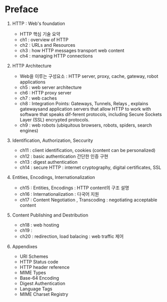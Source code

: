 # Preface

1. HTTP : Web's foundation
    - HTTP 핵심 기술 요약
    - ch1 : overview of HTTP
    - ch2 : URLs and Resources
    - ch3 : how HTTP messages transport web content
    - ch4 : managing HTTP connections

2. HTTP Architecture
    - Web을 이루는 구성요소 :  HTTP server, proxy, cache, gateway, robot applications
    - ch5 : web server architecture
    - ch6 : HTTP proxy server
    - ch7 : web caches
    - ch8 :  Integration Points: Gateways, Tunnels, Relays , explains gatewaysand application servers that allow HTTP to work with software that speaks dif-ferent protocols, including Secure Sockets Layer (SSL) encrypted protocols.
    - ch9 : web robots (ubiquitous browsers, robots, spiders, search engines)

3. Identification, Authorization, Seccurity
    - ch11 : client identification, cookies (content can be personalized)
    - ch12 : basic authentication 간단한 인증 구현
    - ch13 : digest authentication
    - ch14 : secure HTTP : internet cryptography, digital certificates, SSL

4. Entities, Encodings, Internationalization
    - ch15 : Entities, Encodings : HTTP content의 구조 설명
    - ch16 : Internationalization : 다국어 지원
    - ch17 : Content Negotiation , Transcoding : negotiating acceptable content

5. Content Publishing and Destribution
    - ch18 : web hosting
    - ch19 :
    - ch20 : redirection, load balacing : web traffic 제어

6. Appendixes
    - URI Schemes
    - HTTP Status code
    - HTTP header reference
    - MIME Types
    - Base-64 Encoding
    - Digest Authentication
    - Language Tags
    - MIME Charset Registry